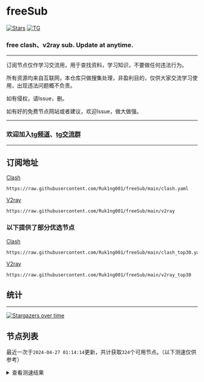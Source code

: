 # freeSub
[![Stars](https://img.shields.io/github/stars/Ruk1ng001/freeSub)](https://github.com/Ruk1ng001/freeSub/stargazers)
[![TG](https://img.shields.io/badge/Telegram-gray?logo=Telegram)](https://t.me/Ruk1ng001)
### free clash、v2ray sub. Update at anytime.

---

订阅节点仅作学习交流用，用于查找资料，学习知识，不要做任何违法行为。

所有资源均来自互联网，本仓库只做搜集处理，非盈利目的，仅供大家交流学习使用，出现违法问题概不负责。

如有侵权，请Issue，删。

如有好的免费节点网站或者建议，欢迎Issue，做大做强。

---

### 欢迎加入[tg频道](https://t.me/Ruk1ng001)、[tg交流群](https://t.me/+-e-b04EE5Cw2NmU1)

---

## 订阅地址
[Clash](https://raw.githubusercontent.com/Ruk1ng001/freeSub/main/clash.yaml)
```
https://raw.githubusercontent.com/Ruk1ng001/freeSub/main/clash.yaml
```
[V2ray](https://raw.githubusercontent.com/Ruk1ng001/freeSub/main/v2ray)
```
https://raw.githubusercontent.com/Ruk1ng001/freeSub/main/v2ray
```
### 以下提供了部分优选节点

[Clash](https://raw.githubusercontent.com/Ruk1ng001/freeSub/main/clash_top30.yaml)
```
https://raw.githubusercontent.com/Ruk1ng001/freeSub/main/clash_top30.yaml
```
[V2ray](https://raw.githubusercontent.com/Ruk1ng001/freeSub/main/v2ray_top30)
```
https://raw.githubusercontent.com/Ruk1ng001/freeSub/main/v2ray_top30
```

## 统计

---

[![Stargazers over time](https://starchart.cc/Ruk1ng001/freeSub.svg)](https://starchart.cc/Ruk1ng001/freeSub)

## 节点列表

最近一次于`2024-04-27 01:14:14`更新，共计获取`324`个可用节点。（以下测速仅供参考）

<details> <summary>查看测速结果</summary>

| 序号 | 节点 | 带宽 | 延迟 |
|:--:|:--:|:--:|:--:|
 | 1 | github.com/Ruk1ng001_1792664036 | 1.64MB/s | 472.00ms |
 | 2 | github.com/Ruk1ng001_1788757087 | 1.48MB/s | 406.00ms |
 | 3 | github.com/Ruk1ng001_-2012301894 | 1.30MB/s | 562.00ms |
 | 4 | github.com/Ruk1ng001_-344120176 | 1.27MB/s | 311.00ms |
 | 5 | github.com/Ruk1ng001_-538718324 | 1.22MB/s | 578.00ms |
 | 6 | github.com/Ruk1ng001_-214462790 | 1.20MB/s | 577.00ms |
 | 7 | github.com/Ruk1ng001_-259472334 | 1.13MB/s | 629.00ms |
 | 8 | github.com/Ruk1ng001_409635113 | 1.09MB/s | 443.00ms |
 | 9 | github.com/Ruk1ng001_-360716951 | 1.08MB/s | 475.00ms |
 | 10 | github.com/Ruk1ng001_-1756876630 | 1.03MB/s | 508.00ms |
 | 11 | github.com/Ruk1ng001_77008334 | 1.02MB/s | 788.00ms |
 | 12 | github.com/Ruk1ng001_-458037793 | 1.01MB/s | 628.00ms |
 | 13 | github.com/Ruk1ng001_-902020242 | 1014.62KB/s | 592.00ms |
 | 14 | github.com/Ruk1ng001_244842162 | 1007.03KB/s | 766.00ms |
 | 15 | github.com/Ruk1ng001_2094221260 | 996.10KB/s | 838.00ms |
 | 16 | github.com/Ruk1ng001_-246887619 | 967.26KB/s | 462.00ms |
 | 17 | github.com/Ruk1ng001_469154745 | 957.37KB/s | 520.00ms |
 | 18 | github.com/Ruk1ng001_402196054 | 919.78KB/s | 621.00ms |
 | 19 | github.com/Ruk1ng001_383924410 | 912.54KB/s | 619.00ms |
 | 20 | github.com/Ruk1ng001_-706798896 | 905.15KB/s | 785.00ms |
 | 21 | github.com/Ruk1ng001_-966131592 | 896.98KB/s | 585.00ms |
 | 22 | github.com/Ruk1ng001_832093107 | 888.83KB/s | 690.00ms |
 | 23 | github.com/Ruk1ng001_-2137157306 | 870.05KB/s | 655.00ms |
 | 24 | github.com/Ruk1ng001_-1837085983 | 854.57KB/s | 725.00ms |
 | 25 | github.com/Ruk1ng001_92891896 | 847.27KB/s | 651.00ms |
 | 26 | github.com/Ruk1ng001_555112533 | 833.48KB/s | 654.00ms |
 | 27 | github.com/Ruk1ng001_-508141409 | 827.73KB/s | 771.00ms |
 | 28 | github.com/Ruk1ng001_-672118326 | 825.37KB/s | 983.00ms |
 | 29 | github.com/Ruk1ng001_-148412363 | 816.70KB/s | 518.00ms |
 | 30 | github.com/Ruk1ng001_-489603894 | 764.27KB/s | 1014.00ms |
 | 31 | github.com/Ruk1ng001_1224170490 | 678.98KB/s | 739.00ms |
 | 32 | github.com/Ruk1ng001_-228558018 | 675.76KB/s | 948.00ms |
 | 33 | github.com/Ruk1ng001_-345701338 | 671.66KB/s | 871.00ms |
 | 34 | github.com/Ruk1ng001_-1761379707 | 655.96KB/s | 881.00ms |
 | 35 | github.com/Ruk1ng001_268906215 | 655.93KB/s | 989.00ms |
 | 36 | github.com/Ruk1ng001_1340104849 | 650.83KB/s | 693.00ms |
 | 37 | github.com/Ruk1ng001_-1963472985 | 646.60KB/s | 652.00ms |
 | 38 | github.com/Ruk1ng001_-1177248334 | 629.22KB/s | 183.00ms |
 | 39 | github.com/Ruk1ng001_-943236086 | 625.90KB/s | 903.00ms |
 | 40 | github.com/Ruk1ng001_-416544445 | 625.59KB/s | 893.00ms |
 | 41 | github.com/Ruk1ng001_-1845247504 | 618.87KB/s | 1007.00ms |
 | 42 | github.com/Ruk1ng001_-1740121069 | 610.01KB/s | 1083.00ms |
 | 43 | github.com/Ruk1ng001_-607253215 | 593.86KB/s | 1136.00ms |
 | 44 | github.com/Ruk1ng001_1018129413 | 589.65KB/s | 1014.00ms |
 | 45 | github.com/Ruk1ng001_-1954840298 | 589.59KB/s | 1338.00ms |
 | 46 | github.com/Ruk1ng001_-270024076 | 589.29KB/s | 1051.00ms |
 | 47 | github.com/Ruk1ng001_-634455245 | 588.55KB/s | 963.00ms |
 | 48 | github.com/Ruk1ng001_1628890453 | 581.85KB/s | 1170.00ms |
 | 49 | github.com/Ruk1ng001_1697733170 | 581.74KB/s | 1297.00ms |
 | 50 | github.com/Ruk1ng001_814810286 | 555.34KB/s | 1179.00ms |
 | 51 | github.com/Ruk1ng001_375203930 | 552.86KB/s | 1223.00ms |
 | 52 | github.com/Ruk1ng001_-658294386 | 551.28KB/s | 1186.00ms |
 | 53 | github.com/Ruk1ng001_1938509145 | 550.28KB/s | 548.00ms |
 | 54 | github.com/Ruk1ng001_1318112006 | 549.89KB/s | 1109.00ms |
 | 55 | github.com/Ruk1ng001_-1903884786 | 545.50KB/s | 982.00ms |
 | 56 | github.com/Ruk1ng001_-676226316 | 543.52KB/s | 1018.00ms |
 | 57 | github.com/Ruk1ng001_1444115766 | 541.51KB/s | 566.00ms |
 | 58 | github.com/Ruk1ng001_1769624651 | 536.13KB/s | 351.00ms |
 | 59 | github.com/Ruk1ng001_-2132706224 | 533.38KB/s | 815.00ms |
 | 60 | github.com/Ruk1ng001_-725807403 | 533.05KB/s | 1268.00ms |
 | 61 | github.com/Ruk1ng001_360874180 | 530.28KB/s | 1234.00ms |
 | 62 | github.com/Ruk1ng001_-1405720368 | 529.48KB/s | 1445.00ms |
 | 63 | github.com/Ruk1ng001_2410341 | 527.08KB/s | 1385.00ms |
 | 64 | github.com/Ruk1ng001_-325578935 | 519.25KB/s | 833.00ms |
 | 65 | github.com/Ruk1ng001_-505711197 | 508.88KB/s | 1134.00ms |
 | 66 | github.com/Ruk1ng001_-1261444004 | 506.12KB/s | 1271.00ms |
 | 67 | github.com/Ruk1ng001_799625922 | 505.75KB/s | 1319.00ms |
 | 68 | github.com/Ruk1ng001_-784011897 | 505.08KB/s | 1171.00ms |
 | 69 | github.com/Ruk1ng001_-145631690 | 505.06KB/s | 1433.00ms |
 | 70 | github.com/Ruk1ng001_-824221521 | 503.06KB/s | 1104.00ms |
 | 71 | github.com/Ruk1ng001_-116024632 | 493.88KB/s | 1074.00ms |
 | 72 | github.com/Ruk1ng001_-505067315 | 493.34KB/s | 739.00ms |
 | 73 | github.com/Ruk1ng001_575230156 | 479.86KB/s | 1152.00ms |
 | 74 | github.com/Ruk1ng001_-1068532818 | 477.13KB/s | 968.00ms |
 | 75 | github.com/Ruk1ng001_-384646693 | 474.81KB/s | 1508.00ms |
 | 76 | github.com/Ruk1ng001_-352530556 | 471.06KB/s | 1519.00ms |
 | 77 | github.com/Ruk1ng001_-899982482 | 470.23KB/s | 1332.00ms |
 | 78 | github.com/Ruk1ng001_343151649 | 463.13KB/s | 939.00ms |
 | 79 | github.com/Ruk1ng001_535522856 | 457.80KB/s | 1099.00ms |
 | 80 | github.com/Ruk1ng001_50905249 | 447.95KB/s | 1146.00ms |
 | 81 | github.com/Ruk1ng001_974439543 | 447.08KB/s | 1490.00ms |
 | 82 | github.com/Ruk1ng001_-1076403695 | 444.82KB/s | 1383.00ms |
 | 83 | github.com/Ruk1ng001_1446474998 | 443.68KB/s | 1190.00ms |
 | 84 | github.com/Ruk1ng001_1408087576 | 443.10KB/s | 1198.00ms |
 | 85 | github.com/Ruk1ng001_-110399338 | 442.70KB/s | 1354.00ms |
 | 86 | github.com/Ruk1ng001_407833032 | 433.82KB/s | 1127.00ms |
 | 87 | github.com/Ruk1ng001_-1110324698 | 430.79KB/s | 1511.00ms |
 | 88 | github.com/Ruk1ng001_-1259910031 | 430.51KB/s | 1650.00ms |
 | 89 | github.com/Ruk1ng001_-1182257461 | 418.31KB/s | 1626.00ms |
 | 90 | github.com/Ruk1ng001_869834999 | 415.74KB/s | 1646.00ms |
 | 91 | github.com/Ruk1ng001_1528973136 | 414.77KB/s | 2060.00ms |
 | 92 | github.com/Ruk1ng001_-1888049818 | 396.83KB/s | 1678.00ms |
 | 93 | github.com/Ruk1ng001_1814433523 | 394.83KB/s | 125.00ms |
 | 94 | github.com/Ruk1ng001_549523074 | 385.17KB/s | 1707.00ms |
 | 95 | github.com/Ruk1ng001_-1869022946 | 384.49KB/s | 1602.00ms |
 | 96 | github.com/Ruk1ng001_2013146544 | 381.66KB/s | 868.00ms |
 | 97 | github.com/Ruk1ng001_128862568 | 379.62KB/s | 1768.00ms |
 | 98 | github.com/Ruk1ng001_629532297 | 366.19KB/s | 1446.00ms |
 | 99 | github.com/Ruk1ng001_-578489529 | 365.92KB/s | 1693.00ms |
 | 100 | github.com/Ruk1ng001_-1043757425 | 363.64KB/s | 1262.00ms |
 | 101 | github.com/Ruk1ng001_-1307539944 | 361.02KB/s | 1286.00ms |
 | 102 | github.com/Ruk1ng001_-203272899 | 358.06KB/s | 1317.00ms |
 | 103 | github.com/Ruk1ng001_-2038148295 | 357.87KB/s | 1616.00ms |
 | 104 | github.com/Ruk1ng001_1724781220 | 357.80KB/s | 1288.00ms |
 | 105 | github.com/Ruk1ng001_1529393040 | 356.72KB/s | 1344.00ms |
 | 106 | github.com/Ruk1ng001_-650398607 | 356.56KB/s | 1573.00ms |
 | 107 | github.com/Ruk1ng001_916602364 | 354.45KB/s | 1291.00ms |
 | 108 | github.com/Ruk1ng001_1426541841 | 354.11KB/s | 1295.00ms |
 | 109 | github.com/Ruk1ng001_1518864211 | 352.71KB/s | 1322.00ms |
 | 110 | github.com/Ruk1ng001_-1096426743 | 351.71KB/s | 1282.00ms |
 | 111 | github.com/Ruk1ng001_1165338189 | 351.64KB/s | 1285.00ms |
 | 112 | github.com/Ruk1ng001_-1374540773 | 350.44KB/s | 1356.00ms |
 | 113 | github.com/Ruk1ng001_-882163439 | 350.31KB/s | 1614.00ms |
 | 114 | github.com/Ruk1ng001_1712514616 | 347.18KB/s | 1328.00ms |
 | 115 | github.com/Ruk1ng001_-2103280200 | 345.13KB/s | 1318.00ms |
 | 116 | github.com/Ruk1ng001_1320228236 | 344.53KB/s | 1358.00ms |
 | 117 | github.com/Ruk1ng001_-36704957 | 344.23KB/s | 1411.00ms |
 | 118 | github.com/Ruk1ng001_673263278 | 344.07KB/s | 940.00ms |
 | 119 | github.com/Ruk1ng001_1611599249 | 341.09KB/s | 1363.00ms |
 | 120 | github.com/Ruk1ng001_-981083901 | 337.39KB/s | 1239.00ms |
 | 121 | github.com/Ruk1ng001_-1482623560 | 337.25KB/s | 1771.00ms |
 | 122 | github.com/Ruk1ng001_-1077634277 | 336.42KB/s | 1429.00ms |
 | 123 | github.com/Ruk1ng001_835259335 | 335.46KB/s | 1088.00ms |
 | 124 | github.com/Ruk1ng001_-850575722 | 332.85KB/s | 1370.00ms |
 | 125 | github.com/Ruk1ng001_1846650742 | 332.64KB/s | 1317.00ms |
 | 126 | github.com/Ruk1ng001_867193435 | 330.35KB/s | 1866.00ms |
 | 127 | github.com/Ruk1ng001_634017858 | 329.40KB/s | 1847.00ms |
 | 128 | github.com/Ruk1ng001_-1432798797 | 329.29KB/s | 1291.00ms |
 | 129 | github.com/Ruk1ng001_167606130 | 323.57KB/s | 1336.00ms |
 | 130 | github.com/Ruk1ng001_-126914302 | 316.23KB/s | 1683.00ms |
 | 131 | github.com/Ruk1ng001_1087782598 | 315.02KB/s | 1745.00ms |
 | 132 | github.com/Ruk1ng001_-1499399495 | 314.59KB/s | 2133.00ms |
 | 133 | github.com/Ruk1ng001_1150252083 | 313.90KB/s | 1804.00ms |
 | 134 | github.com/Ruk1ng001_-102191318 | 312.20KB/s | 1723.00ms |
 | 135 | github.com/Ruk1ng001_-1880297837 | 311.72KB/s | 1770.00ms |
 | 136 | github.com/Ruk1ng001_-276742880 | 311.63KB/s | 1658.00ms |
 | 137 | github.com/Ruk1ng001_1767026430 | 310.94KB/s | 1498.00ms |
 | 138 | github.com/Ruk1ng001_1563340458 | 310.59KB/s | 1406.00ms |
 | 139 | github.com/Ruk1ng001_1170082256 | 307.32KB/s | 2354.00ms |
 | 140 | github.com/Ruk1ng001_1108544810 | 307.28KB/s | 994.00ms |
 | 141 | github.com/Ruk1ng001_1303543440 | 307.12KB/s | 1799.00ms |
 | 142 | github.com/Ruk1ng001_-1967709828 | 302.11KB/s | 1476.00ms |
 | 143 | github.com/Ruk1ng001_1404508037 | 301.51KB/s | 2080.00ms |
 | 144 | github.com/Ruk1ng001_725704974 | 299.96KB/s | 896.00ms |
 | 145 | github.com/Ruk1ng001_1318581018 | 299.25KB/s | 2276.00ms |
 | 146 | github.com/Ruk1ng001_-717107377 | 298.83KB/s | 1265.00ms |
 | 147 | github.com/Ruk1ng001_690558285 | 298.61KB/s | 1592.00ms |
 | 148 | github.com/Ruk1ng001_-1886715007 | 297.95KB/s | 1580.00ms |
 | 149 | github.com/Ruk1ng001_-511108624 | 297.89KB/s | 1296.00ms |
 | 150 | github.com/Ruk1ng001_-1544359383 | 297.73KB/s | 1172.00ms |
 | 151 | github.com/Ruk1ng001_461621737 | 295.49KB/s | 1838.00ms |
 | 152 | github.com/Ruk1ng001_-450033463 | 293.87KB/s | 1446.00ms |
 | 153 | github.com/Ruk1ng001_-861610189 | 291.86KB/s | 1586.00ms |
 | 154 | github.com/Ruk1ng001_-1718711375 | 290.96KB/s | 1628.00ms |
 | 155 | github.com/Ruk1ng001_331600746 | 290.87KB/s | 1946.00ms |
 | 156 | github.com/Ruk1ng001_489497102 | 289.60KB/s | 1388.00ms |
 | 157 | github.com/Ruk1ng001_2121303899 | 287.81KB/s | 2150.00ms |
 | 158 | github.com/Ruk1ng001_-397938123 | 284.12KB/s | 1886.00ms |
 | 159 | github.com/Ruk1ng001_-1371341489 | 283.81KB/s | 1898.00ms |
 | 160 | github.com/Ruk1ng001_1372051761 | 283.31KB/s | 1554.00ms |
 | 161 | github.com/Ruk1ng001_286441900 | 279.41KB/s | 2906.00ms |
 | 162 | github.com/Ruk1ng001_-812417016 | 278.74KB/s | 409.00ms |
 | 163 | github.com/Ruk1ng001_-1715460434 | 278.16KB/s | 1962.00ms |
 | 164 | github.com/Ruk1ng001_-1707552851 | 273.08KB/s | 1371.00ms |
 | 165 | github.com/Ruk1ng001_380130438 | 270.78KB/s | 1305.00ms |
 | 166 | github.com/Ruk1ng001_1674311657 | 270.18KB/s | 1257.00ms |
 | 167 | github.com/Ruk1ng001_1949834308 | 270.10KB/s | 2013.00ms |
 | 168 | github.com/Ruk1ng001_1030767073 | 267.53KB/s | 2107.00ms |
 | 169 | github.com/Ruk1ng001_-1004690142 | 266.87KB/s | 1594.00ms |
 | 170 | github.com/Ruk1ng001_1140084636 | 266.00KB/s | 1585.00ms |
 | 171 | github.com/Ruk1ng001_1698104974 | 265.02KB/s | 1268.00ms |
 | 172 | github.com/Ruk1ng001_1360201207 | 264.69KB/s | 1552.00ms |
 | 173 | github.com/Ruk1ng001_-1284769544 | 262.93KB/s | 1489.00ms |
 | 174 | github.com/Ruk1ng001_395496207 | 260.75KB/s | 962.00ms |
 | 175 | github.com/Ruk1ng001_1136640548 | 255.87KB/s | 723.00ms |
 | 176 | github.com/Ruk1ng001_100610302 | 255.56KB/s | 1334.00ms |
 | 177 | github.com/Ruk1ng001_872157163 | 255.33KB/s | 1484.00ms |
 | 178 | github.com/Ruk1ng001_1756145984 | 254.55KB/s | 1241.00ms |
 | 179 | github.com/Ruk1ng001_1542762135 | 253.02KB/s | 1851.00ms |
 | 180 | github.com/Ruk1ng001_349049406 | 252.70KB/s | 1593.00ms |
 | 181 | github.com/Ruk1ng001_-2140941848 | 251.81KB/s | 990.00ms |
 | 182 | github.com/Ruk1ng001_-909310757 | 251.29KB/s | 1626.00ms |
 | 183 | github.com/Ruk1ng001_-973268451 | 251.27KB/s | 1492.00ms |
 | 184 | github.com/Ruk1ng001_-394796428 | 249.91KB/s | 1923.00ms |
 | 185 | github.com/Ruk1ng001_-1408563685 | 249.43KB/s | 2185.00ms |
 | 186 | github.com/Ruk1ng001_-549031414 | 247.81KB/s | 45.00ms |
 | 187 | github.com/Ruk1ng001_1855943804 | 246.62KB/s | 1687.00ms |
 | 188 | github.com/Ruk1ng001_1429515412 | 245.17KB/s | 1509.00ms |
 | 189 | github.com/Ruk1ng001_1265929562 | 245.01KB/s | 1245.00ms |
 | 190 | github.com/Ruk1ng001_-1425530055 | 243.79KB/s | 2055.00ms |
 | 191 | github.com/Ruk1ng001_-573615795 | 243.49KB/s | 1701.00ms |
 | 192 | github.com/Ruk1ng001_-149035261 | 242.36KB/s | 1024.00ms |
 | 193 | github.com/Ruk1ng001_233576226 | 241.98KB/s | 1814.00ms |
 | 194 | github.com/Ruk1ng001_-2101341721 | 241.53KB/s | 1884.00ms |
 | 195 | github.com/Ruk1ng001_-659727621 | 240.51KB/s | 1415.00ms |
 | 196 | github.com/Ruk1ng001_1530641699 | 236.30KB/s | 1379.00ms |
 | 197 | github.com/Ruk1ng001_1675992502 | 224.61KB/s | 1250.00ms |
 | 198 | github.com/Ruk1ng001_-779622335 | 220.05KB/s | 2001.00ms |
 | 199 | github.com/Ruk1ng001_390994783 | 218.35KB/s | 1542.00ms |
 | 200 | github.com/Ruk1ng001_784113435 | 218.31KB/s | 2343.00ms |
 | 201 | github.com/Ruk1ng001_-1734462663 | 218.20KB/s | 2507.00ms |
 | 202 | github.com/Ruk1ng001_-1457977974 | 218.04KB/s | 957.00ms |
 | 203 | github.com/Ruk1ng001_344686083 | 217.46KB/s | 140.00ms |
 | 204 | github.com/Ruk1ng001_1791510632 | 216.94KB/s | 1712.00ms |
 | 205 | github.com/Ruk1ng001_-1571541365 | 216.38KB/s | 1678.00ms |
 | 206 | github.com/Ruk1ng001_1733174884 | 216.07KB/s | 1890.00ms |
 | 207 | github.com/Ruk1ng001_1284147773 | 215.89KB/s | 1892.00ms |
 | 208 | github.com/Ruk1ng001_1694413726 | 212.39KB/s | 642.00ms |
 | 209 | github.com/Ruk1ng001_138516967 | 212.04KB/s | 817.00ms |
 | 210 | github.com/Ruk1ng001_-1441058411 | 210.46KB/s | 2331.00ms |
 | 211 | github.com/Ruk1ng001_-1990952460 | 210.32KB/s | 878.00ms |
 | 212 | github.com/Ruk1ng001_1817077327 | 205.13KB/s | 1324.00ms |
 | 213 | github.com/Ruk1ng001_-1350006436 | 204.72KB/s | 1343.00ms |
 | 214 | github.com/Ruk1ng001_447936041 | 202.96KB/s | 1470.00ms |
 | 215 | github.com/Ruk1ng001_1086011944 | 202.09KB/s | 1017.00ms |
 | 216 | github.com/Ruk1ng001_-1447900392 | 200.70KB/s | 2101.00ms |
 | 217 | github.com/Ruk1ng001_1388672434 | 200.25KB/s | 1742.00ms |
 | 218 | github.com/Ruk1ng001_1090519050 | 199.93KB/s | 2093.00ms |
 | 219 | github.com/Ruk1ng001_-1777773616 | 199.89KB/s | 1489.00ms |
 | 220 | github.com/Ruk1ng001_-1164507681 | 199.36KB/s | 1196.00ms |
 | 221 | github.com/Ruk1ng001_1469895651 | 197.00KB/s | 1862.00ms |
 | 222 | github.com/Ruk1ng001_39863998 | 195.57KB/s | 1687.00ms |
 | 223 | github.com/Ruk1ng001_-1531809273 | 192.19KB/s | 1338.00ms |
 | 224 | github.com/Ruk1ng001_306212901 | 188.25KB/s | 2223.00ms |
 | 225 | github.com/Ruk1ng001_384075454 | 177.76KB/s | 1459.00ms |
 | 226 | github.com/Ruk1ng001_-2118579853 | 173.16KB/s | 1052.00ms |
 | 227 | github.com/Ruk1ng001_263673992 | 171.52KB/s | 1872.00ms |
 | 228 | github.com/Ruk1ng001_961392496 | 170.37KB/s | 998.00ms |
 | 229 | github.com/Ruk1ng001_2112254635 | 170.05KB/s | 897.00ms |
 | 230 | github.com/Ruk1ng001_-2145823440 | 169.43KB/s | 2063.00ms |
 | 231 | github.com/Ruk1ng001_-71894913 | 168.70KB/s | 1635.00ms |
 | 232 | github.com/Ruk1ng001_509000907 | 167.22KB/s | 941.00ms |
 | 233 | github.com/Ruk1ng001_956416173 | 165.96KB/s | 1944.00ms |
 | 234 | github.com/Ruk1ng001_254202282 | 165.76KB/s | 772.00ms |
 | 235 | github.com/Ruk1ng001_1362513501 | 160.95KB/s | 1126.00ms |
 | 236 | github.com/Ruk1ng001_-1926231278 | 156.82KB/s | 1746.00ms |
 | 237 | github.com/Ruk1ng001_-2025837458 | 155.15KB/s | 1359.00ms |
 | 238 | github.com/Ruk1ng001_838451797 | 153.16KB/s | 2088.00ms |
 | 239 | github.com/Ruk1ng001_-1716887754 | 152.83KB/s | 2046.00ms |
 | 240 | github.com/Ruk1ng001_1647554478 | 151.62KB/s | 268.00ms |
 | 241 | github.com/Ruk1ng001_24015290 | 149.54KB/s | 1534.00ms |
 | 242 | github.com/Ruk1ng001_-1107228960 | 149.12KB/s | 1706.00ms |
 | 243 | github.com/Ruk1ng001_1295306959 | 146.37KB/s | 1860.00ms |
 | 244 | github.com/Ruk1ng001_-245751210 | 143.23KB/s | 74.00ms |
 | 245 | github.com/Ruk1ng001_775476669 | 141.90KB/s | 1429.00ms |
 | 246 | github.com/Ruk1ng001_1736323780 | 139.76KB/s | 1734.00ms |
 | 247 | github.com/Ruk1ng001_1516432118 | 135.86KB/s | 299.00ms |
 | 248 | github.com/Ruk1ng001_-1766112246 | 131.62KB/s | 1532.00ms |
 | 249 | github.com/Ruk1ng001_184998897 | 130.38KB/s | 2159.00ms |
 | 250 | github.com/Ruk1ng001_-1195255480 | 129.26KB/s | 1832.00ms |
 | 251 | github.com/Ruk1ng001_-639113990 | 127.92KB/s | 795.00ms |
 | 252 | github.com/Ruk1ng001_1584916375 | 127.79KB/s | 914.00ms |
 | 253 | github.com/Ruk1ng001_1323955566 | 127.70KB/s | 372.00ms |
 | 254 | github.com/Ruk1ng001_-1117315028 | 127.55KB/s | 722.00ms |
 | 255 | github.com/Ruk1ng001_1942062392 | 127.52KB/s | 241.00ms |
 | 256 | github.com/Ruk1ng001_1009038151 | 127.39KB/s | 551.00ms |
 | 257 | github.com/Ruk1ng001_639469051 | 127.37KB/s | 544.00ms |
 | 258 | github.com/Ruk1ng001_603083256 | 126.43KB/s | 2055.00ms |
 | 259 | github.com/Ruk1ng001_-928377194 | 126.14KB/s | 1261.00ms |
 | 260 | github.com/Ruk1ng001_-1641120839 | 125.60KB/s | 2355.00ms |
 | 261 | github.com/Ruk1ng001_745861369 | 124.76KB/s | 1441.00ms |
 | 262 | github.com/Ruk1ng001_1223380336 | 123.69KB/s | 1714.00ms |
 | 263 | github.com/Ruk1ng001_-1974706712 | 122.43KB/s | 1028.00ms |
 | 264 | github.com/Ruk1ng001_1922561286 | 121.59KB/s | 2323.00ms |
 | 265 | github.com/Ruk1ng001_-1025241223 | 116.74KB/s | 1616.00ms |
 | 266 | github.com/Ruk1ng001_-1381294047 | 116.22KB/s | 2347.00ms |
 | 267 | github.com/Ruk1ng001_1045391893 | 116.10KB/s | 1190.00ms |
 | 268 | github.com/Ruk1ng001_1516394445 | 115.77KB/s | 1236.00ms |
 | 269 | github.com/Ruk1ng001_-745706713 | 115.74KB/s | 1818.00ms |
 | 270 | github.com/Ruk1ng001_-130195950 | 115.09KB/s | 673.00ms |
 | 271 | github.com/Ruk1ng001_-1908810807 | 114.52KB/s | 1914.00ms |
 | 272 | github.com/Ruk1ng001_59509070 | 111.86KB/s | 1268.00ms |
 | 273 | github.com/Ruk1ng001_-128045829 | 110.66KB/s | 2584.00ms |
 | 274 | github.com/Ruk1ng001_-40355124 | 109.80KB/s | 2265.00ms |
 | 275 | github.com/Ruk1ng001_-362920751 | 105.73KB/s | 932.00ms |
 | 276 | github.com/Ruk1ng001_1151839670 | 105.50KB/s | 1312.00ms |
 | 277 | github.com/Ruk1ng001_648817093 | 105.11KB/s | 962.00ms |
 | 278 | github.com/Ruk1ng001_-2061682566 | 103.45KB/s | 1483.00ms |
 | 279 | github.com/Ruk1ng001_1429459662 | 101.44KB/s | 2071.00ms |
 | 280 | github.com/Ruk1ng001_416457472 | 101.16KB/s | 713.00ms |
 | 281 | github.com/Ruk1ng001_1778976388 | 98.60KB/s | 303.00ms |
 | 282 | github.com/Ruk1ng001_-1433806241 | 95.80KB/s | 343.00ms |
 | 283 | github.com/Ruk1ng001_672420405 | 92.41KB/s | 1350.00ms |
 | 284 | github.com/Ruk1ng001_-821664368 | 91.47KB/s | 808.00ms |
 | 285 | github.com/Ruk1ng001_1121139230 | 91.14KB/s | 1585.00ms |
 | 286 | github.com/Ruk1ng001_-178781661 | 89.88KB/s | 1381.00ms |
 | 287 | github.com/Ruk1ng001_1317557680 | 89.33KB/s | 355.00ms |
 | 288 | github.com/Ruk1ng001_368365411 | 88.43KB/s | 741.00ms |
 | 289 | github.com/Ruk1ng001_1422081840 | 85.04KB/s | 507.00ms |
 | 290 | github.com/Ruk1ng001_-681764910 | 84.97KB/s | 297.00ms |
 | 291 | github.com/Ruk1ng001_-2045587917 | 84.95KB/s | 1630.00ms |
 | 292 | github.com/Ruk1ng001_119882917 | 84.94KB/s | 345.00ms |
 | 293 | github.com/Ruk1ng001_-455114334 | 82.05KB/s | 1702.00ms |
 | 294 | github.com/Ruk1ng001_-932963556 | 81.01KB/s | 1955.00ms |
 | 295 | github.com/Ruk1ng001_77254509 | 79.99KB/s | 1297.00ms |
 | 296 | github.com/Ruk1ng001_737990942 | 79.40KB/s | 1254.00ms |
 | 297 | github.com/Ruk1ng001_1076375240 | 78.82KB/s | 1911.00ms |
 | 298 | github.com/Ruk1ng001_-525676747 | 77.35KB/s | 812.00ms |
 | 299 | github.com/Ruk1ng001_-589929908 | 76.68KB/s | 2132.00ms |
 | 300 | github.com/Ruk1ng001_470856959 | 73.16KB/s | 2486.00ms |
 | 301 | github.com/Ruk1ng001_-969283410 | 73.14KB/s | 437.00ms |
 | 302 | github.com/Ruk1ng001_-2054107648 | 71.70KB/s | 1647.00ms |
 | 303 | github.com/Ruk1ng001_108650940 | 69.86KB/s | 1241.00ms |
 | 304 | github.com/Ruk1ng001_-741374014 | 67.98KB/s | 1924.00ms |
 | 305 | github.com/Ruk1ng001_-923973830 | 67.93KB/s | 1295.00ms |
 | 306 | github.com/Ruk1ng001_679359252 | 67.60KB/s | 2496.00ms |
 | 307 | github.com/Ruk1ng001_-1297579895 | 66.02KB/s | 2645.00ms |
 | 308 | github.com/Ruk1ng001_-756824734 | 64.77KB/s | 997.00ms |
 | 309 | github.com/Ruk1ng001_-318569043 | 62.15KB/s | 834.00ms |
 | 310 | github.com/Ruk1ng001_-1409113450 | 61.31KB/s | 2286.00ms |
 | 311 | github.com/Ruk1ng001_1533705739 | 60.14KB/s | 866.00ms |
 | 312 | github.com/Ruk1ng001_1429149516 | 55.56KB/s | 1614.00ms |
 | 313 | github.com/Ruk1ng001_-2016339625 | 53.40KB/s | 183.00ms |
 | 314 | github.com/Ruk1ng001_-1972683054 | 52.82KB/s | 708.00ms |
 | 315 | github.com/Ruk1ng001_-704143261 | 52.31KB/s | 252.00ms |
 | 316 |  | N/A | N/A |
 | 317 |  | N/A | N/A |
 | 318 |  | N/A | N/A |
 | 319 |  | N/A | N/A |
 | 320 |  | N/A | N/A |
 | 321 |  | N/A | N/A |
 | 322 |  | N/A | N/A |
 | 323 |  | N/A | N/A |
 | 324 |  | N/A | N/A |


</details>
